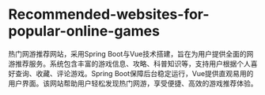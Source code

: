 # Recommended-websites-for-popular-online-games
热门网游推荐网站，采用Spring Boot与Vue技术搭建，旨在为用户提供全面的网游推荐服务。系统包含丰富的游戏信息、攻略、科普知识等，支持用户根据个人喜好查询、收藏、评论游戏。Spring Boot保障后台稳定运行，Vue提供直观易用的用户界面。该网站帮助用户轻松发现热门网游，享受便捷、高效的游戏推荐体验。
